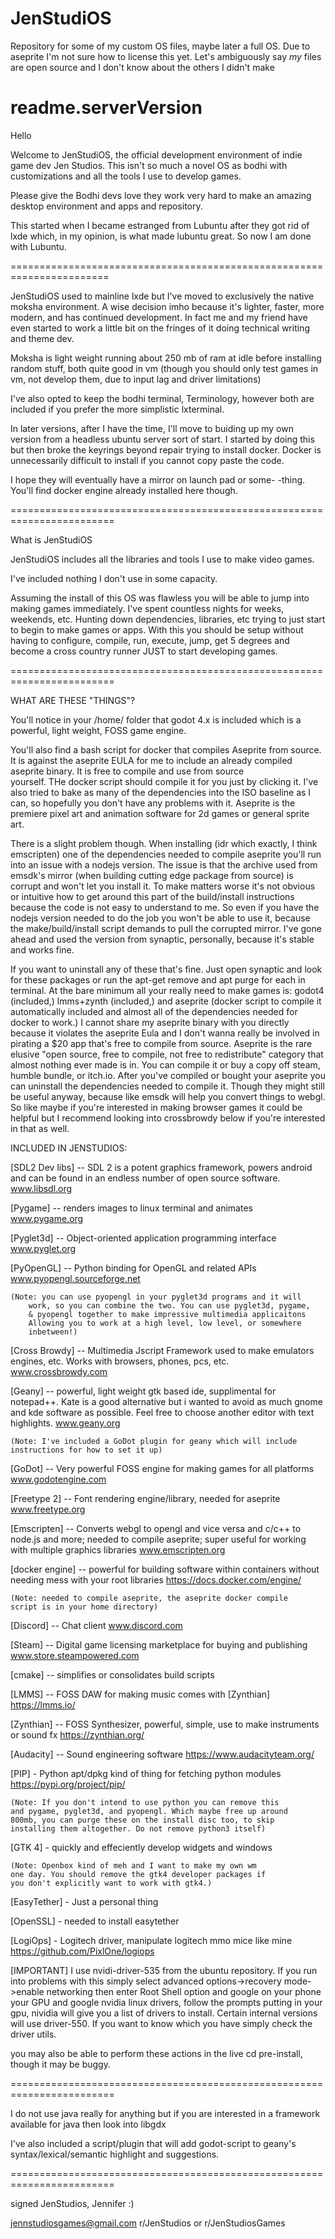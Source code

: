 # JenStudiOS
Repository for some of my custom OS files, maybe later a full OS. Due to aseprite I'm not sure how to license this yet. Let's ambiguously say *my* files are open source and I don't know about the others I didn't make


readme.serverVersion
========================================================================
Hello


Welcome to JenStudiOS, the official development environment of 
indie game dev Jen Studios.  This isn't so much a novel OS as bodhi with
customizations and all the tools I use to develop games. 

Please give the Bodhi devs love they work very hard to make an amazing
desktop environment and apps and repository.

This started when I became estranged from Lubuntu after they got rid of 
lxde which, in my opinion, is what made lubuntu great. So now I am
done with Lubuntu. 

=======================================================================

JenStudiOS used to mainline lxde but I've moved to exclusively the native
moksha environment. A wise decision imho because it's lighter, faster,
more modern, and has continued development. In fact me and my friend
have even started to work a little bit on the fringes of it doing
technical writing and theme dev.

Moksha is light weight running about 250 mb of ram at idle 
before installing random stuff, both quite good in vm (though you
should only test games in vm, not develop them, due to input lag and 
driver limitations)

I've also opted to keep the bodhi terminal, Terminology, however both
are included if you prefer the more simplistic lxterminal.

In later versions, after I have the time, I'll move to buiding
up my own version from a headless ubuntu server sort of start. I started
by doing this but then broke the keyrings beyond repair trying to 
install docker. Docker is unnecessarily difficult to install 
if you cannot copy paste the code. 

I hope they will eventually have a mirror on launch pad or some-
-thing. You'll find docker engine already installed here though. 

========================================================================

What is JenStudiOS

JenStudiOS includes all the libraries and tools I use to make video 
games. 

I've included nothing I don't use in some capacity.

Assuming the install of this OS was flawless you will be able to jump
into making games immediately. I've spent countless nights for weeks,
weekends, etc. Hunting down dependencies, libraries, etc trying to just
start to begin to make games or apps. With this you should be setup
without having to configure, compile, run, execute, jump, get 5 degrees
and become a cross country runner JUST to start developing games. 

========================================================================

WHAT ARE THESE "THINGS"?

You'll notice in your /home/ folder that godot 4.x is included which is 
a powerful, light weight, FOSS game engine. 

You'll also find a bash script for docker that compiles Aseprite from 
source. It is against the aseprite EULA for me to include an already
compiled aseprite binary. It is free to compile and use from source  
yourself. THe docker script should compile it for you just by clicking
it. I've also tried to bake as many of the dependencies into the ISO
baseline as I can, so hopefully you don't have any problems with it. 
Aseprite is the premiere pixel art and animation software for 2d games
or general sprite art.

There is a slight problem though. When installing (idr which exactly,
I think emscripten) one of the dependencies needed to compile aseprite 
you'll run into an issue with a nodejs version. The issue is that the 
archive used from emsdk's mirror (when building cutting edge package 
from source) is corrupt and won't let you install it. To make matters
worse it's not obvious or intuitive how to get around this part of the
build/install instructions because the code is not easy to understand
to me. So even if you have the nodejs version needed to do the job 
you won't be able to use it, because the make/build/install script
demands to pull the corrupted mirror. I've gone ahead and used the
version from synaptic, personally, because it's stable and works fine.

If you want to uninstall any of these that's fine. Just open synaptic
and look for these packages or run the apt-get remove and apt purge 
for each in terminal. At the bare minimum all your really need to
make games is: godot4 (included,) lmms+zynth (included,) and 
aseprite (docker script to compile it automatically included and almost
all of the dependencies needed for docker to work.) I cannot share my 
aseprite binary with you directly because it violates the aseprite 
Eula and I don't wanna really be involved in pirating a $20 app that's
free to compile from source. Aseprite is the rare elusive "open source,
free to compile, not free to redistribute" category that almost nothing 
ever made is in. You can compile it or buy a copy off steam, humble bundle,
or itch.io. After you've compiled or bought your  aseprite you can 
uninstall the dependencies needed to compile it. Though they might 
still be useful anyway, because like emsdk will help you convert things
to webgl. So like maybe if you're interested in making browser games 
it could be helpful but I recommend looking into crossbrowdy below if 
you're interested in that as well.


INCLUDED IN JENSTUDIOS:

[SDL2 Dev libs] -- SDL 2 is a potent graphics framework, powers android
				and can be found in an endless number of open source
				software. 			
www.libsdl.org


[Pygame] -- renders images to linux terminal and animates
www.pygame.org


[Pyglet3d] -- Object-oriented application programming interface 
www.pyglet.org


[PyOpenGL] -- Python binding for OpenGL and related APIs
www.pyopengl.sourceforge.net
	
	(Note: you can use pyopengl in your pyglet3d programs and it will
		work, so you can combine the two. You can use pyglet3d, pygame,
		& pyopengl together to make impressive multimedia applicaitons
		Allowing you to work at a high level, low level, or somewhere
		inbetween!)


[Cross Browdy] --  Multimedia Jscript Framework used to make emulators
				engines, etc. Works with browsers, phones, pcs, etc.
www.crossbrowdy.com


[Geany] -- powerful, light weight gtk based ide, supplimental for 
		notepad++. Kate is a good alternative but i wanted to avoid as
		much gnome and kde software as possible. Feel free to choose 
		another editor with text highlights.
www.geany.org
	
	(Note: I've included a GoDot plugin for geany which will include
	instructions for how to set it up)


[GoDot] -- Very powerful FOSS engine for making games for all platforms
www.godotengine.com


[Freetype 2] -- Font rendering engine/library, needed for aseprite
www.freetype.org 


[Emscripten] -- Converts webgl to opengl and vice versa and c/c++ to 
			node.js and more; needed to compile aseprite; super useful for
      working with multiple graphics libraries
www.emscripten.org


[docker engine] -- powerful for building software within containers
				without needing mess with your root libraries
https://docs.docker.com/engine/

	(Note: needed to compile aseprite, the aseprite docker compile
	script is in your home directory)


[Discord] -- Chat client
www.discord.com


[Steam] -- Digital game licensing marketplace for buying and publishing
www.store.steampowered.com


[cmake] -- simplifies or consolidates build scripts


[LMMS] -- FOSS DAW for making music comes with [Zynthian]
https://lmms.io/


[Zynthian] -- FOSS Synthesizer, powerful, simple, use to make
			instruments or sound fx
https://zynthian.org/


[Audacity] -- Sound engineering software
https://www.audacityteam.org/

[PIP] - Python apt/dpkg kind of thing for fetching python modules
https://pypi.org/project/pip/
	
	(Note: If you don't intend to use python you can remove this
	and pygame, pyglet3d, and pyopengl. Which maybe free up around
	800mb, you can purge these on the install disc too, to skip
	installing them altogether. Do not remove python3 itself)
	
	
[GTK 4] - quickly and effeciently develop widgets and windows
	
	(Note: Openbox kind of meh and I want to make my own wm 
   	one day. You should remove the gtk4 developer packages if 
   	you don't explicitly want to work with gtk4.)
	

[EasyTether] - Just a personal thing

[OpenSSL] - needed to install easytether

[LogiOps] - Logitech driver, manipulate logitech mmo mice like mine
https://github.com/PixlOne/logiops

[IMPORTANT]
I use nvidi-driver-535 from the ubuntu repository. If you run into problems with
this simply select advanced options->recovery mode->enable networking
then enter Root Shell option and google on your phone your GPU and google
nvidia linux drivers, follow the prompts putting in your gpu, nividia
will give you a list of drivers to install. Certain internal versions
will use driver-550. If you want to know which you have simply check the 
driver utils. 

you may also be able to perform these actions in the live  cd pre-install,
though it may be buggy. 


========================================================================

I do not use java really for anything but if you are interested in 
a framework available for java then look into libgdx

I've also included a script/plugin that will add godot-script to geany's
syntax/lexical/semantic highlight and suggestions. 
	
========================================================================

signed
JenStudios, 
Jennifer :)

jennstudiosgames@gmail.com
r/JenStudios or r/JenStudiosGames





